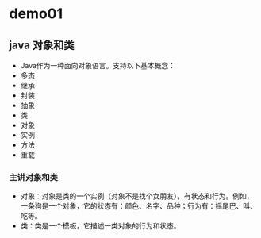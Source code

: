 # demo01

## java 对象和类

- Java作为一种面向对象语言。支持以下基本概念：
- 多态
- 继承
- 封装
- 抽象
- 类
- 对象
- 实例
- 方法
- 重载

### 主讲对象和类

- 对象：对象是类的一个实例（对象不是找个女朋友），有状态和行为。例如，一条狗是一个对象，它的状态有：颜色、名字、品种；行为有：摇尾巴、叫、吃等。
- 类：类是一个模板，它描述一类对象的行为和状态。
